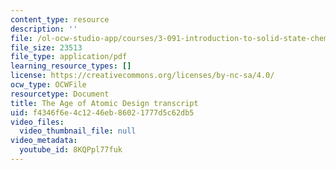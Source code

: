 ```yaml
---
content_type: resource
description: ''
file: /ol-ocw-studio-app/courses/3-091-introduction-to-solid-state-chemistry-fall-2018/8KQPpl77fuk_transcript.pdf
file_size: 23513
file_type: application/pdf
learning_resource_types: []
license: https://creativecommons.org/licenses/by-nc-sa/4.0/
ocw_type: OCWFile
resourcetype: Document
title: The Age of Atomic Design transcript
uid: f4346f6e-4c12-46eb-8602-1777d5c62db5
video_files:
  video_thumbnail_file: null
video_metadata:
  youtube_id: 8KQPpl77fuk
---
```

